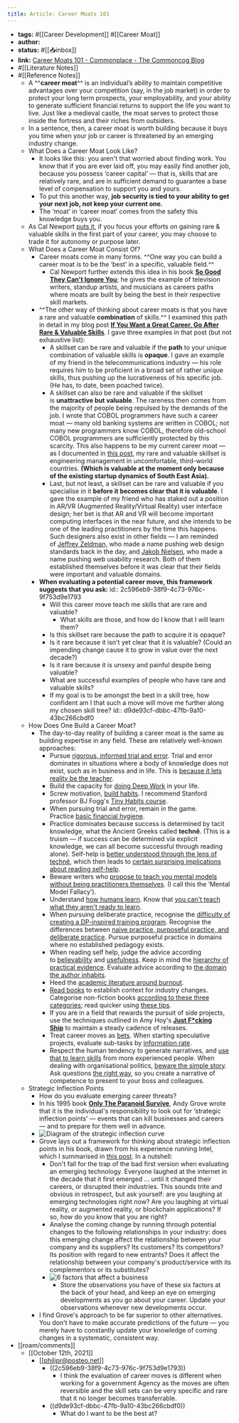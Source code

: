 ```yaml
---
title: Article: Career Moats 101
---
```


- **tags:**  #[[Career Development]] #[[Career Moat]]
- **author:**
- **status:** #[[📥inbox]]
- **link:** [Career Moats 101 - Commonplace - The Commoncog Blog](https://commoncog.com/blog/career-moats-101/)
- #[[Literature Notes]]
- #[[Reference Notes]]
	- A ^^**career moat**^^ is an individual’s ability to maintain competitive advantages over your competition (say, in the job market) in order to protect your long term prospects, your employability, and your ability to generate sufficient financial returns to support the life you want to live. Just like a medieval castle, the moat serves to protect those inside the fortress and their riches from outsiders.
	- In a sentence, then, a career moat is worth building because it buys you time when your job or career is threatened by an emerging industry change.
	- What Does a Career Moat Look Like?
		- It looks like this: you aren't that worried about finding work. You know that if you are ever laid off, you may easily find another job, because you possess ‘career capital’ — that is, skills that are relatively rare, and are in sufficient demand to guarantee a base level of compensation to support you and yours.
		- To put this another way, __job security is tied to your ability to get your next job, not keep your current one.__
		- The ‘moat’ in ‘career moat’ comes from the safety this knowledge buys you.
	- As Cal Newport [puts it](https://commoncog.com/blog/so-good-they-cant-ignore-you/#2adoptthecraftsmanmindset), if you focus your efforts on gaining rare & valuable skills in the first part of your career, you may choose to trade it for autonomy or purpose later.
	- What Does a Career Moat Consist Of?
		- Career moats come in many forms. ^^One way you can build a career moat is to be the ‘best’ in a specific, valuable field.^^
			- Cal Newport further extends this idea in his book __[So Good They Can't Ignore You](https://commoncog.com/blog/so-good-they-cant-ignore-you/)__; he gives the example of television writers, standup artists, and musicians as careers paths where moats are built by being the best in their respective skill markets.
		- ^^The other way of thinking about career moats is that you have a rare and valuable __combination__ of skills.^^ I examined this path in detail in my blog post __[If You Want a Great Career, Go After Rare & Valuable Skills](https://commoncog.com/blog/if-you-want-a-great-career-go-after-rare-valuable-skills/)__. I gave three examples in that post (but not exhaustive list):
			- A skillset can be rare and valuable if the **path** to your unique combination of valuable skills is **opaque**. I gave an example of my friend in the telecommunications industry — his role requires him to be proficient in a broad set of rather unique skills, thus pushing up the lucrativeness of his specific job. (He has, to date, been poached twice).
			- A skillset can also be rare and valuable if the skillset is **unattractive but valuable**. The rareness then comes from the majority of people being repulsed by the demands of the job. I wrote that COBOL programmers have such a career moat — many old banking systems are written in COBOL; not many new programmers know COBOL, therefore old-school COBOL programmers are sufficiently protected by this scarcity. This also happens to be my current career moat — as I documented in [this post](https://commoncog.com/blog/building-career-moats-a-confession/), my rare and valuable skillset is engineering management in uncomfortable, third-world countries. __(Which is valuable at the moment only because of the existing startup dynamics of South East Asia).__
			- Last, but not least, a skillset can be rare and valuable if you specialise in it **__before__ it becomes clear that it is valuable**. I gave the example of my friend who has staked out a position in AR/VR (Augmented Reality/Virtual Reality) user interface design; her bet is that AR and VR will become important computing interfaces in the near future, and she intends to be one of the leading practitioners by the time this happens. Such designers also exist in other fields — I am reminded of [Jeffrey Zeldman,](https://en.wikipedia.org/wiki/Jeffrey_Zeldman) who made a name pushing web design standards back in the day, and [Jakob Nielsen](https://en.wikipedia.org/wiki/Jakob_Nielsen_%28usability_consultant%29), who made a name pushing web usability research. Both of them established themselves before it was clear that their fields were important and valuable domains.
		- **When evaluating a potential career move, this framework suggests that you ask:**
		  id:: 2c596eb9-38f9-4c73-976c-9f753d9e1793
			- Will this career move teach me skills that are rare and valuable?
				- What skills are those, and how do I know that I will learn them?
			- Is this skillset rare because the path to acquire it is opaque?
			- Is it rare because it isn't yet clear that it is valuable? (Could an impending change cause it to grow in value over the next decade?)
			- Is it rare because it is unsexy and painful despite being valuable?
			- What are successful examples of people who have rare and valuable skills?
			- If my goal is to be amongst the best in a skill tree, how confident am I that such a move will move me further along my chosen skill tree?
			  id:: d9de93cf-dbbc-47fb-9a10-43bc266cbdf0
	- How Does One Build a Career Moat?
		- The day-to-day reality of building a career moat is the same as building expertise in any field. These are relatively well-known approaches:
			- Pursue [rigorous, informed trial and error](https://commoncog.com/blog/the-superiority-of-trial-error/). Trial and error dominates in situations where a body of knowledge does not exist, such as in business and in life. This is [because it lets reality be the teacher](https://commoncog.com/blog/chinese-businessmen-let-reality-be-the-teacher/).
			- Build the capacity for [doing Deep Work](https://commoncog.com/blog/deep-work/) in your life.
			- Screw motivation, [build habits](https://commoncog.com/blog/the-power-of-habit/). I recommend Stanford professor BJ Fogg's [Tiny Habits course](https://commoncog.com/blog/a-review-of-bj-foggs-tiny-habits/).
			- When pursuing trial and error, remain in the game. Practice [basic financial hygiene](https://commoncog.com/blog/is-the-fire-movement-a-good-idea/).
			- Practice dominates because success is determined by tacit knowledge, what the Ancient Greeks called __technê__. (This is a truism — if success can be determined via explicit knowledge, we can all become successful through reading alone). Self-help is [better understood through the lens of technê](https://commoncog.com/blog/how-to-read-self-help/), which then leads to [certain surprising implications about reading self-help](https://commoncog.com/blog/surprising-implications-of-self-help-as-art/).
			- Beware writers who [propose to teach you mental models without being practitioners themselves](https://commoncog.com/blog/the-mental-model-fallacy/). (I call this the ‘Mental Model Fallacy’).
			- Understand [how humans learn](https://commoncog.com/blog/teaching-tech-together/). Know that [you can't teach what they aren't ready to learn](https://commoncog.com/blog/you-cant-teach-what-they-arent-ready-to-know/).
			- When pursuing deliberate practice, recognise the [difficulty of creating a DP-inspired training program](https://commoncog.com/blog/the-problems-with-deliberate-practice/). Recognise the differences between [naive practice, purposeful practice, and deliberate practice](https://commoncog.com/blog/peak-book-summary/). Pursue purposeful practice in domains where no established pedagogy exists.
			- When reading self help, judge the advice according to [believability](https://commoncog.com/blog/believability/) and [usefulness](https://commoncog.com/blog/optimise-for-usefulness/). Keep in mind the [hierarchy of practical evidence](https://commoncog.com/blog/putting-mental-models-to-practice-part-6-a-personal-epistemology-of-practice/). Evaluate advice according to [the domain the author inhabits](https://commoncog.com/blog/the-dangers-of-treating-ideas-from-finance-as-generalised-self-help/).
			- Heed the [academic literature around burnout](https://commoncog.com/blog/nuanced-take-on-preventing-burnout/).
			- [Read books](https://commoncog.com/blog/reading-as-the-root-of-career-planning/) to establish context for industry changes. Categorise non-fiction books [according to these three categories](https://commoncog.com/blog/the-3-kinds-of-non-fiction-book/); read quicker using [these tips](https://commoncog.com/blog/the-ultimate-guide-to-reading-a-book-a-week-for-your-career/).
			- If you are in a field that rewards the pursuit of side projects, use the techniques outlined in Amy Hoy's __[Just F*cking Ship](https://commoncog.com/blog/just-f-cking-ship/)__ to maintain a steady cadence of releases.
			- Treat career moves as [bets](https://commoncog.com/blog/time-allocation-as-capital-allocation/). When starting speculative projects, evaluate sub-tasks by [information rate](https://commoncog.com/blog/a-better-way-to-allocate-career-time/).
			- Respect the human tendency to generate narratives, and [use that to learn skills](https://commoncog.com/blog/paying-attention-to-stories-for-skill-extraction/) from more experienced people. When dealing with organisational politics, [beware the simple story](https://commoncog.com/blog/organisational-politics-beware-the-simple-story/). Ask questions [the right way](https://commoncog.com/blog/how-to-ask-questions/), so you create a narrative of competence to present to your boss and colleagues.
	- Strategic Inflection Points
		- How do you evaluate emerging career threats?
		- In his 1995 book __[Only The Paranoid Survive](https://commoncog.com/blog/only-the-paranoid-survive/)__, Andy Grove wrote that it is the individual's responsibility to look out for ‘strategic inflection points’ — events that can kill businesses and careers — and to prepare for them well in advance.
		- ![Diagram of the strategic inflection curve](https://commoncog.com/blog/content/images/2018/05/Paper.Commonplace.3.png)
		- Grove lays out a framework for thinking about strategic inflection points in his book, drawn from his experience running Intel, which I summarised in [this post](https://commoncog.com/blog/only-the-paranoid-survive/). In a nutshell:
			- Don't fall for the trap of the bad first version when evaluating an emerging technology. Everyone laughed at the internet in the decade that it first emerged ... until it changed their careers, or disrupted their industries. This sounds trite and obvious in retrospect, but ask yourself: are you laughing at emerging technologies right now? Are you laughing at virtual reality, or augmented reality, or blockchain applications? If so, how do you know that you are right?
			- Analyse the coming change by running through potential changes to the following relationships in your industry: does this emerging change affect the relationship between your company and its suppliers? Its customers? Its competitors? Its position with regard to new entrants? Does it affect the relationship between your company's product/service with its complementors or its substitutes?
			- ![6 factors that affect a business](https://commoncog.com/blog/content/images/2018/05/6factors_opt.png)
				- Store the observations you have of these six factors at the back of your head, and keep an eye on emerging developments as you go about your career. Update your observations whenever new developments occur.
		- I find Grove's approach to be far superior to other alternatives. You don't have to make accurate predictions of the future — you merely have to constantly update your knowledge of coming changes in a systematic, consistent way.
- [[roam/comments]]
	- [[October 12th, 2021]]
		- [[philipr@posteo.net]]
			- ((2c596eb9-38f9-4c73-976c-9f753d9e1793))
				- I think the evaluation of career moves is different when working for a government Agency as the moves are often reversible and the skill sets can be very specific and rare that it no longer becomes transferrable.
			- ((d9de93cf-dbbc-47fb-9a10-43bc266cbdf0))
				- What do I want to be the best at?
